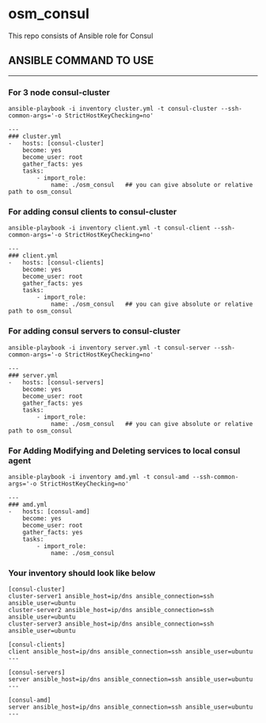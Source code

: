 # osm_consul

This repo consists of Ansible role for Consul

ANSIBLE COMMAND TO USE
------------------------------------------------------------------------------------------------------------------
------------------------------------------------------------------------------------------------------------------
### For 3 node consul-cluster ###
```hcl
ansible-playbook -i inventory cluster.yml -t consul-cluster --ssh-common-args='-o StrictHostKeyChecking=no'
```
```hcl
---
### cluster.yml
-   hosts: [consul-cluster]
    become: yes
    become_user: root
    gather_facts: yes
    tasks:
        - import_role:
            name: ./osm_consul   ## you can give absolute or relative path to osm_consul
```
### For adding consul clients to consul-cluster ###
```hcl
ansible-playbook -i inventory client.yml -t consul-client --ssh-common-args='-o StrictHostKeyChecking=no'
```
```hcl
---
### client.yml
-   hosts: [consul-clients]
    become: yes
    become_user: root
    gather_facts: yes
    tasks:
        - import_role:
            name: ./osm_consul   ## you can give absolute or relative path to osm_consul
```
### For adding consul servers to consul-cluster ###
```hcl
ansible-playbook -i inventory server.yml -t consul-server --ssh-common-args='-o StrictHostKeyChecking=no'
```
```hcl
---
### server.yml
-   hosts: [consul-servers]
    become: yes
    become_user: root
    gather_facts: yes
    tasks:
        - import_role:
            name: ./osm_consul   ## you can give absolute or relative path to osm_consul
```
### For Adding Modifying and Deleting services to local consul agent ###
```hcl
ansible-playbook -i inventory amd.yml -t consul-amd --ssh-common-args='-o StrictHostKeyChecking=no'
```
```hcl
---
### amd.yml
-   hosts: [consul-amd]
    become: yes
    become_user: root
    gather_facts: yes
    tasks:
        - import_role:
            name: ./osm_consul
```
### Your inventory should look like below
```hcl
[consul-cluster]
cluster-server1 ansible_host=ip/dns ansible_connection=ssh ansible_user=ubuntu
cluster-server2 ansible_host=ip/dns ansible_connection=ssh ansible_user=ubuntu
cluster-server3 ansible_host=ip/dns ansible_connection=ssh ansible_user=ubuntu

[consul-clients]
client ansible_host=ip/dns ansible_connection=ssh ansible_user=ubuntu
---

[consul-servers]
server ansible_host=ip/dns ansible_connection=ssh ansible_user=ubuntu
---

[consul-amd]
server ansible_host=ip/dns ansible_connection=ssh ansible_user=ubuntu
---
```

